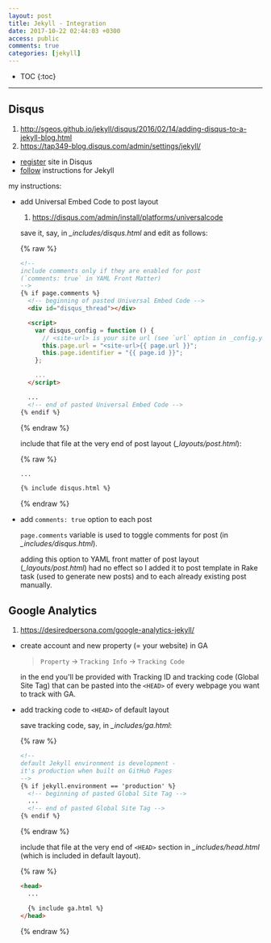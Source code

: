 ```yaml
---
layout: post
title: Jekyll - Integration
date: 2017-10-22 02:44:03 +0300
access: public
comments: true
categories: [jekyll]
---
```


<!-- more -->

* TOC
{:toc}
<hr>

Disqus
------

1. <http://sgeos.github.io/jekyll/disqus/2016/02/14/adding-disqus-to-a-jekyll-blog.html>
2. <https://tap349-blog.disqus.com/admin/settings/jekyll/>

- [register](https://disqus.com/admin/create/) site in Disqus
- [follow](https://disqus.com/admin/settings/jekyll/) instructions for Jekyll

my instructions:

- add Universal Embed Code to post layout

  1. <https://disqus.com/admin/install/platforms/universalcode>

  save it, say, in _\_includes/disqus.html_ and edit as follows:

  {% raw %}
  ```html
  <!--
  include comments only if they are enabled for post
  (`comments: true` in YAML Front Matter)
  -->
  {% if page.comments %}
    <!-- beginning of pasted Universal Embed Code -->
    <div id="disqus_thread"></div>

    <script>
      var disqus_config = function () {
        // <site-url> is your site url (see `url` option in _config.yml)
        this.page.url = "<site-url>{{ page.url }}";
        this.page.identifier = "{{ page.id }}";
      };

      ...
    </script>

    ...
    <!-- end of pasted Universal Embed Code -->
  {% endif %}
  ```
  {% endraw %}

  include that file at the very end of post layout (_\_layouts/post.html_):

  {% raw %}
  ```html
  ...

  {% include disqus.html %}
  ```
  {% endraw %}

- add `comments: true` option to each post

  `page.comments` variable is used to toggle comments for post
  (in _\_includes/disqus.html_).

  adding this option to YAML front matter of post layout
  (_\_layouts/post.html_) had no effect so I added it to
  post template in Rake task (used to generate new posts)
  and to each already existing post manually.

Google Analytics
----------------

1. <https://desiredpersona.com/google-analytics-jekyll/>

- create account and new property (= your website) in GA

  > `Property` → `Tracking Info` → `Tracking Code`

  in the end you'll be provided with Tracking ID and tracking code
  (Global Site Tag) that can be pasted into the `<HEAD>` of every
  webpage you want to track with GA.

- add tracking code to `<HEAD>` of default layout

  save tracking code, say, in _\_includes/ga.html_:

  {% raw %}
  ```html
  <!--
  default Jekyll environment is development -
  it's production when built on GitHub Pages
  -->
  {% if jekyll.environment == 'production' %}
    <!-- beginning of pasted Global Site Tag -->
    ...
    <!-- end of pasted Global Site Tag -->
  {% endif %}
  ```
  {% endraw %}

  include that file at the very end of `<HEAD>` section in
  _\_includes/head.html_ (which is included in default layout).

  {% raw %}
  ```html
  <head>
    ...

    {% include ga.html %}
  </head>
  ```
  {% endraw %}
